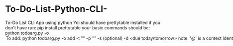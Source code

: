 # To-Do-List-Python-CLI-
To-Do List CLI App using python
Yoi should have prettytable installed if you don't have run:
pip install prettytable
your basic commands should be:
python todoarg.py -o <option>
  To add:
  python todoarg.py -o add -t "<task>" -p "<project name>" -s <status>(optional) -d <due today/tomorrow>
  note: '@' is a context identifier whatever you write with @ will be included in the context field
  Eg: task is "Meet @Sam and @Jack" then context will come out as "@Sam & @Jack"
  To view the list:
  python todoarg.py -o view
  To delete an entry:
  python todoarg.py -o delete -l <task number of entry to be deleted>
  To change status of a task from Incomplete to complete:
  python todoarg.py -o modify -l <task number of the task>
  To sort list accroding to due date:
  python todoarg.py -o sort -l due
  To view Completed tasks:
  python todoarg.py -o sort -l status0
  To view Incomplete tasks:
  python todoarg.py -o sort -l status1
    
